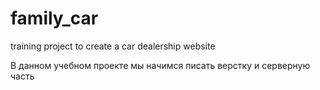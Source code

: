 # family_car
training project to create a car dealership website

В данном учебном проекте мы начимся писать верстку и серверную часть 
